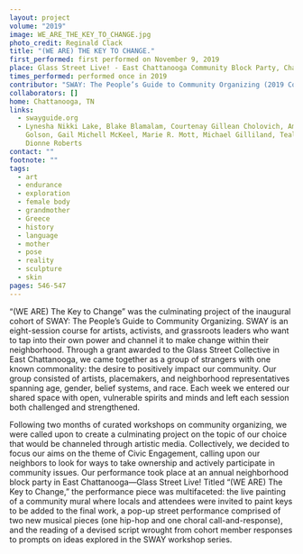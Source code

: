 ```yaml
---
layout: project
volume: "2019"
image: WE_ARE_THE_KEY_TO_CHANGE.jpg
photo_credit: Reginald Clack
title: "(WE ARE) THE KEY TO CHANGE."
first_performed: first performed on November 9, 2019
place: Glass Street Live! - East Chattanooga Community Block Party, Chattanooga, TN
times_performed: performed once in 2019
contributor: "SWAY: The People’s Guide to Community Organizing (2019 Cohort)"
collaborators: []
home: Chattanooga, TN
links:
  - swayguide.org
  - Lynesha Nikki Lake, Blake Blamalam, Courtenay Gillean Cholovich, Amy Diane, Caleb
    Golson, Gail Michell McKeel, Marie R. Mott, Michael Gilliland, Teal Thibaud, Erika
    Dionne Roberts
contact: ""
footnote: ""
tags:
  - art
  - endurance
  - exploration
  - female body
  - grandmother
  - Greece
  - history
  - language
  - mother
  - pose
  - reality
  - sculpture
  - skin
pages: 546-547
---
```


“(WE ARE) The Key to Change” was the culminating project of the inaugural cohort of SWAY: The People’s Guide to Community Organizing. SWAY is an eight-session course for artists, activists, and grassroots leaders who want to tap into their own power and channel it to make change within their neighborhood. Through a grant awarded to the Glass Street Collective in East Chattanooga, we came together as a group of strangers with one known commonality: the desire to positively impact our community. Our group consisted of artists, placemakers, and neighborhood representatives spanning age, gender, belief systems, and race. Each week we entered our shared space with open, vulnerable spirits and minds and left each session both challenged and strengthened.

Following two months of curated workshops on community organizing, we were called upon to create a culminating project on the topic of our choice that would be channeled through artistic media. Collectively, we decided to focus our aims on the theme of Civic Engagement, calling upon our neighbors to look for ways to take ownership and actively participate in community issues. Our performance took place at an annual neighborhood block party in East Chattanooga—Glass Street Live! Titled “(WE ARE) The Key to Change,” the performance piece was multifaceted: the live painting of a community mural where locals and attendees were invited to paint keys to be added to the final work, a pop-up street performance comprised of two new musical pieces (one hip-hop and one choral call-and-response), and the reading of a devised script wrought from cohort member responses to prompts on ideas explored in the SWAY workshop series.
